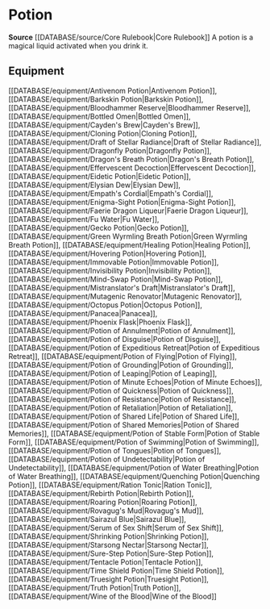 ﻿---
id: '130'
name: Potion
rarity: Common
source: '[[DATABASE/source/Core Rulebook|Core Rulebook]]'
trait:
- Potion
type: Trait

---
# Potion

**Source** [[DATABASE/source/Core Rulebook|Core Rulebook]] 
A potion is a magical liquid activated when you drink it.

## Equipment

[[DATABASE/equipment/Antivenom Potion|Antivenom Potion]], [[DATABASE/equipment/Barkskin Potion|Barkskin Potion]], [[DATABASE/equipment/Bloodhammer Reserve|Bloodhammer Reserve]], [[DATABASE/equipment/Bottled Omen|Bottled Omen]], [[DATABASE/equipment/Cayden's Brew|Cayden's Brew]], [[DATABASE/equipment/Cloning Potion|Cloning Potion]], [[DATABASE/equipment/Draft of Stellar Radiance|Draft of Stellar Radiance]], [[DATABASE/equipment/Dragonfly Potion|Dragonfly Potion]], [[DATABASE/equipment/Dragon's Breath Potion|Dragon's Breath Potion]], [[DATABASE/equipment/Effervescent Decoction|Effervescent Decoction]], [[DATABASE/equipment/Eidetic Potion|Eidetic Potion]], [[DATABASE/equipment/Elysian Dew|Elysian Dew]], [[DATABASE/equipment/Empath's Cordial|Empath's Cordial]], [[DATABASE/equipment/Enigma-Sight Potion|Enigma-Sight Potion]], [[DATABASE/equipment/Faerie Dragon Liqueur|Faerie Dragon Liqueur]], [[DATABASE/equipment/Fu Water|Fu Water]], [[DATABASE/equipment/Gecko Potion|Gecko Potion]], [[DATABASE/equipment/Green Wyrmling Breath Potion|Green Wyrmling Breath Potion]], [[DATABASE/equipment/Healing Potion|Healing Potion]], [[DATABASE/equipment/Hovering Potion|Hovering Potion]], [[DATABASE/equipment/Immovable Potion|Immovable Potion]], [[DATABASE/equipment/Invisibility Potion|Invisibility Potion]], [[DATABASE/equipment/Mind-Swap Potion|Mind-Swap Potion]], [[DATABASE/equipment/Mistranslator's Draft|Mistranslator's Draft]], [[DATABASE/equipment/Mutagenic Renovator|Mutagenic Renovator]], [[DATABASE/equipment/Octopus Potion|Octopus Potion]], [[DATABASE/equipment/Panacea|Panacea]], [[DATABASE/equipment/Phoenix Flask|Phoenix Flask]], [[DATABASE/equipment/Potion of Annulment|Potion of Annulment]], [[DATABASE/equipment/Potion of Disguise|Potion of Disguise]], [[DATABASE/equipment/Potion of Expeditious Retreat|Potion of Expeditious Retreat]], [[DATABASE/equipment/Potion of Flying|Potion of Flying]], [[DATABASE/equipment/Potion of Grounding|Potion of Grounding]], [[DATABASE/equipment/Potion of Leaping|Potion of Leaping]], [[DATABASE/equipment/Potion of Minute Echoes|Potion of Minute Echoes]], [[DATABASE/equipment/Potion of Quickness|Potion of Quickness]], [[DATABASE/equipment/Potion of Resistance|Potion of Resistance]], [[DATABASE/equipment/Potion of Retaliation|Potion of Retaliation]], [[DATABASE/equipment/Potion of Shared Life|Potion of Shared Life]], [[DATABASE/equipment/Potion of Shared Memories|Potion of Shared Memories]], [[DATABASE/equipment/Potion of Stable Form|Potion of Stable Form]], [[DATABASE/equipment/Potion of Swimming|Potion of Swimming]], [[DATABASE/equipment/Potion of Tongues|Potion of Tongues]], [[DATABASE/equipment/Potion of Undetectability|Potion of Undetectability]], [[DATABASE/equipment/Potion of Water Breathing|Potion of Water Breathing]], [[DATABASE/equipment/Quenching Potion|Quenching Potion]], [[DATABASE/equipment/Ration Tonic|Ration Tonic]], [[DATABASE/equipment/Rebirth Potion|Rebirth Potion]], [[DATABASE/equipment/Roaring Potion|Roaring Potion]], [[DATABASE/equipment/Rovagug's Mud|Rovagug's Mud]], [[DATABASE/equipment/Sairazul Blue|Sairazul Blue]], [[DATABASE/equipment/Serum of Sex Shift|Serum of Sex Shift]], [[DATABASE/equipment/Shrinking Potion|Shrinking Potion]], [[DATABASE/equipment/Starsong Nectar|Starsong Nectar]], [[DATABASE/equipment/Sure-Step Potion|Sure-Step Potion]], [[DATABASE/equipment/Tentacle Potion|Tentacle Potion]], [[DATABASE/equipment/Time Shield Potion|Time Shield Potion]], [[DATABASE/equipment/Truesight Potion|Truesight Potion]], [[DATABASE/equipment/Truth Potion|Truth Potion]], [[DATABASE/equipment/Wine of the Blood|Wine of the Blood]]